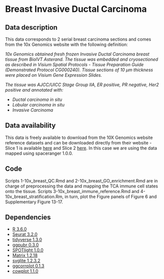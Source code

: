 # Breast Invasive Ductal Carcinoma

## Data description
This data corresponds to 2 serial breast carcinoma sections and comes from the 10x Genomics website with the following definition: 

*10x Genomics obtained fresh frozen Invasive Ductal Carcinoma breast tissue from BioIVT Asterand. The tissue was embedded and cryosectioned as described in Visium Spatial Protocols - Tissue Preparation Guide (Demonstrated Protocol CG000240). Tissue sections of 10 µm thickness were placed on Visium Gene Expression Slides.*

*The tissue was AJCC/UICC Stage Group IIA, ER positive, PR negative, Her2 positive and annotated with:*
- *Ductal carcinoma in situ*
- *Lobular carcinoma in situ*
- *Invasive Carcinoma*

## Data availability
This data is freely available to download from the 10X Genomics website reference datasets and can be downloaded directly from their website - Slice 1 is available [here](https://support.10xgenomics.com/spatial-gene-expression/datasets/1.0.0/V1_Breast_Cancer_Block_A_Section_1) and Slice 2 [here](https://support.10xgenomics.com/spatial-gene-expression/datasets/1.0.0/V1_Breast_Cancer_Block_A_Section_2).
In this case we are using the data mapped using spaceranger 1.0.0.

## Code
Scripts 1-10x_breast_QC.Rmd and 2-10x_breast_GO_enrichment.Rmd are in charge of preprocessing the data and mapping the TCA immune cell states onto the tissue. Scripts 3-10x_breast_immune_reference.Rmd  and 4-10x_breast_stratification.Rm, in turn, plot the Figure panels of Figure 6 and Supplementary Figure 13-17.

## Dependencies
* [R 3.6.0](https://cran.r-project.org/)
* [Seurat 3.2.0](https://cran.r-project.org/web/packages/Seurat/index.html)
* [tidyverse 1.3.0](https://cran.r-project.org/web/packages/tidyverse/index.html)
* [ggpubr 0.3.0](https://cran.r-project.org/web/packages/ggpubr/index.html)
* [SPOTlight 1.0.0](https://github.com/MarcElosua/SPOTlight)
* [Matrix 1.2.18](https://cran.r-project.org/web/packages/Matrix/index.html)
* [svglite 1.2.3.2](https://cran.r-project.org/web/packages/svglite/index.html)
* [ggcorrplot 0.1.3](https://cran.r-project.org/web/packages/ggcorrplot/index.html)
* [cowplot 1.1.0](https://cran.r-project.org/web/packages/cowplot/index.html)

